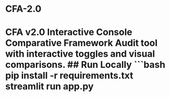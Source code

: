 # CFA-2.0
# CFA v2.0 Interactive Console  Comparative Framework Audit tool with interactive toggles and visual comparisons.  ## Run Locally ```bash pip install -r requirements.txt streamlit run app.py
